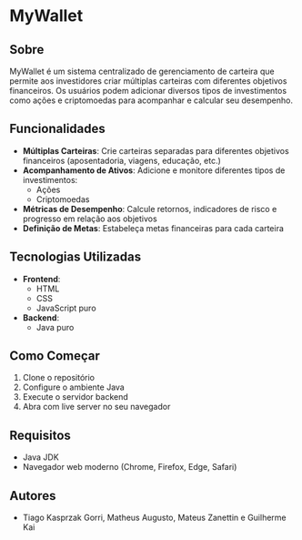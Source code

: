 # MyWallet

## Sobre

MyWallet é um sistema centralizado de gerenciamento de carteira que permite aos investidores criar múltiplas carteiras com diferentes objetivos financeiros. Os usuários podem adicionar diversos tipos de investimentos como ações e criptomoedas para acompanhar e calcular seu desempenho.

## Funcionalidades

- **Múltiplas Carteiras**: Crie carteiras separadas para diferentes objetivos financeiros (aposentadoria, viagens, educação, etc.)
- **Acompanhamento de Ativos**: Adicione e monitore diferentes tipos de investimentos:
  - Ações
  - Criptomoedas
- **Métricas de Desempenho**: Calcule retornos, indicadores de risco e progresso em relação aos objetivos
- **Definição de Metas**: Estabeleça metas financeiras para cada carteira

## Tecnologias Utilizadas

- **Frontend**:
  - HTML
  - CSS
  - JavaScript puro
- **Backend**:
  - Java puro

## Como Começar

1. Clone o repositório
2. Configure o ambiente Java
3. Execute o servidor backend
4. Abra com live server no seu navegador

## Requisitos

- Java JDK
- Navegador web moderno (Chrome, Firefox, Edge, Safari)

## Autores

- Tiago Kasprzak Gorri, Matheus Augusto, Mateus Zanettin e Guilherme Kai
